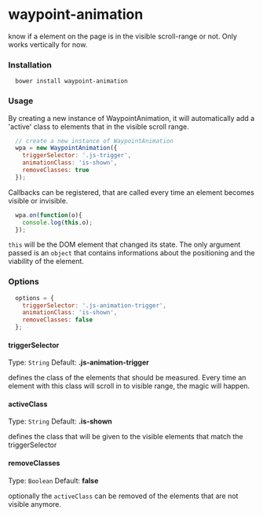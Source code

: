 # waypoint-animation
know if a element on the page is in the visible scroll-range or not. Only works vertically for now.

### Installation

```
  bower install waypoint-animation
```

### Usage
By creating a new instance of WaypointAnimation, it will automatically add a 'active' class to elements that in the visible scroll range.

```javascript
  // create a new instance of WaypointAnimation
  wpa = new WaypointAnimation({
    triggerSelector: '.js-trigger',
    animationClass: 'is-shown',
    removeClasses: true
  });
```

Callbacks can be registered, that are called every time an element becomes visible or invisible.

```javascript
  wpa.on(function(o){
    console.log(this,o);
  });
```
`this` will be the DOM element that changed its state. The only argument passed is an `object` that contains informations about the positioning and the viability of the element.

### Options
```javascript
  options = {
    triggerSelector: '.js-animation-trigger',
    animationClass: 'is-shown',
    removeClasses: false
  };
```

#### triggerSelector
Type: `String`
Default: **.js-animation-trigger**

defines the class of the elements that should be measured. Every time an element with this class will scroll in to visible range, the magic will happen.

#### activeClass
Type: `String`
Default: **.is-shown**

defines the class that will be given to the visible elements that match the triggerSelector

#### removeClasses
Type: `Boolean`
Default: **false**

optionally the `activeClass` can be removed of the elements that are not visible anymore.


